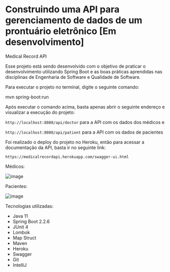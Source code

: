# Construindo uma API para gerenciamento de dados de um prontuário eletrônico [Em desenvolvimento]
Medical Record API

Esse projeto está sendo desenvolvido com o objetivo de praticar o desenvolvimento utilizando Spring Boot e as boas práticas aprendidas nas disciplinas de Engenharia de Software e Qualidade de Software.

Para executar o projeto no terminal, digite o seguinte comando:

mvn spring-boot:run

Após executar o comando acima, basta apenas abrir o seguinte endereço e visualizar a execução do projeto:

```http://localhost:8080/api/doctor``` para a API com os dados dos médicos e

```http://localhost:8080/api/patient``` para a API com os dados de pacientes

Foi realizado o deploy do projeto no Heroku, então para acessar a documentação da API, basta ir no seguinte link:

```https://medicalrecordapi.herokuapp.com/swagger-ui.html```

Médicos:

![image](https://user-images.githubusercontent.com/39449297/81505354-faf7a380-92c4-11ea-8abd-d96909e8f0f2.png)

Pacientes: 

![image](https://user-images.githubusercontent.com/39449297/81505367-119dfa80-92c5-11ea-9d8b-0d07daa0e57e.png)

Tecnologias utilizadas:

- Java 11
- Spring Boot 2.2.6
- JUnit 4
- Lombok
- Map Struct
- Maven
- Heroku
- Swagger
- Git
- IntelliJ



